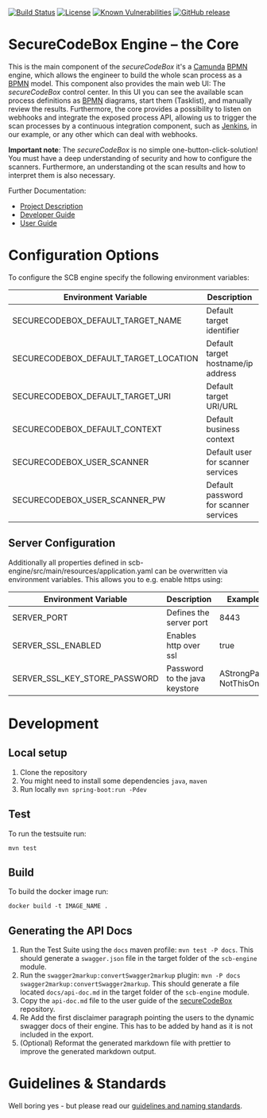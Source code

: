 [![Build Status](https://travis-ci.com/secureCodeBox/engine.svg?branch=develop)](https://travis-ci.com/secureCodeBox/engine)
[![License](https://img.shields.io/badge/License-Apache%202.0-blue.svg)](https://opensource.org/licenses/Apache-2.0)
[![Known Vulnerabilities](https://snyk.io/test/github/secureCodeBox/engine/badge.svg)](https://snyk.io/test/github/secureCodeBox/engine)
[![GitHub release](https://img.shields.io/github/release/secureCodeBox/engine.svg)](https://github.com/secureCodeBox/engine/releases/latest)

 # SecureCodeBox Engine – the Core

This is the main component of the _secureCodeBox_ it's a [Camunda][camunda] [BPMN][bpmn] engine, which allows the engineer to build the whole scan process as a [BPMN][bpmn] model. This component also provides the main web UI: The _secureCodeBox_ control center. In this UI you can see the available scan process definitions as [BPMN][bpmn] diagrams, start them (Tasklist), and manually review the results. Furthermore, the core provides a possibility to listen on webhooks and integrate the exposed process API, allowing us to trigger the scan processes by a continuous integration component, such as [Jenkins][jenkins], in our example, or any other which can deal with webhooks.

 **Important note**: The _secureCodeBox_ is no simple one-button-click-solution! You must have a deep understanding of security and how to configure the scanners. Furthermore, an understanding ot the scan results and how to interpret them is also necessary.

 Further Documentation:
 * [Project Description][scb-project]
 * [Developer Guide][scb-developer-guide]
 * [User Guide][scb-user-guide]

# Configuration Options
To configure the SCB engine specify the following environment variables:

| Environment Variable                  | Description                           | Example Value               |
| ------------------------------------- | ------------------------------------- | --------------------------- |
| SECURECODEBOX_DEFAULT_TARGET_NAME     | Default target identifier             | BodgeIT Public Host         |
| SECURECODEBOX_DEFAULT_TARGET_LOCATION | Default target hostname/ip address    | bodgeit                     |
| SECURECODEBOX_DEFAULT_TARGET_URI      | Default target URI/URL                | http://bodgeit:8080/bodgeit |
| SECURECODEBOX_DEFAULT_CONTEXT         | Default business context              | BodgeIT                     |
| SECURECODEBOX_USER_SCANNER            | Default user for scanner services     | default-scanner             |
| SECURECODEBOX_USER_SCANNER_PW         | Default password for scanner services | AStrongPassword-NotThisOne! |

## Server Configuration
Additionally all properties defined in scb-engine/src/main/resources/application.yaml can be overwritten via environment variables.
This allows you to e.g. enable https using:

| Environment Variable                  | Description                           | Example Value               |
| ------------------------------------- | ------------------------------------- | --------------------------- |
| SERVER_PORT                           | Defines the server port               | 8443                        |
| SERVER_SSL_ENABLED                    | Enables http over ssl                 | true                        |
| SERVER_SSL_KEY_STORE_PASSWORD         | Password to the java keystore         | AStrongPassword-NotThisOne! |

# Development

## Local setup

1.  Clone the repository
2.  You might need to install some dependencies `java`, `maven`
3.  Run locally `mvn spring-boot:run -Pdev`

## Test

To run the testsuite run:

`mvn test`

## Build

To build the docker image run:

`docker build -t IMAGE_NAME .`

## Generating the API Docs

1. Run the Test Suite using the `docs` maven profile: `mvn test -P docs`. This should generate a `swagger.json` file in the target folder of the `scb-engine` module.
2. Run the `swagger2markup:convertSwagger2markup` plugin: `mvn -P docs swagger2markup:convertSwagger2markup`. This should generate a file located `docs/api-doc.md` in the target folder of the `scb-engine` module.
3. Copy the `api-doc.md` file to the user guide of the [secureCodeBox](https://github.com/secureCodeBox/secureCodeBox) repository.
4. Re Add the first disclaimer paragraph pointing the users to the dynamic swagger docs of their engine. This has to be added by hand as it is not included in the export.
5. (Optional) Reformat the generated markdown file with prettier to improve the generated markdown output.

# Guidelines & Standards
Well boring yes - but please read our [guidelines and naming standards][scb-developer-guidelines].

[scb-project]:              https://github.com/secureCodeBox/secureCodeBox
[scb-developer-guide]:      https://github.com/secureCodeBox/secureCodeBox/blob/develop/docs/developer-guide/README.md
[scb-developer-guidelines]: https://github.com/secureCodeBox/secureCodeBox/blob/develop/docs/developer-guide/README.md#guidelines
[scb-user-guide]:           https://github.com/secureCodeBox/secureCodeBox/tree/develop/docs/user-guide

[camunda]:                  https://camunda.com/de/
[bpmn]:                     https://en.wikipedia.org/wiki/Business_Process_Model_and_Notation
[jenkins]:                  https://jenkins.io/

[docker]:                   https://www.docker.com/
[beta-testers]:             https://www.securecodebox.io/
[owasp]:                    https://www.owasp.org/index.php/Main_Page
